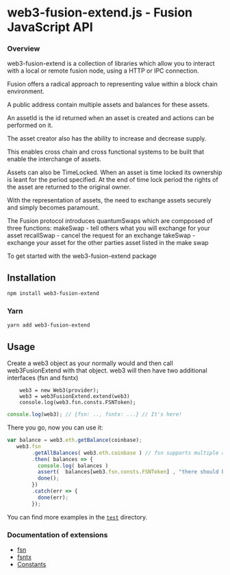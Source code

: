 
# web3-fusion-extend.js - Fusion JavaScript API

### Overview

web3-fusion-extend is a collection of libraries which allow you to interact with a local or remote fusion node,
using a HTTP or IPC connection.

Fusion offers a radical approach to representing value within a block chain environment.

A public address contain multiple assets and balances for these assets.

An assetId is the id returned when an asset is created and actions can be performed on it.

The asset creator also has the ability to increase and decrease supply.

This enables cross chain and cross functional systems to be built that enable the interchange of assets.

Assets can also be TimeLocked.  When an asset is time locked its ownership is leant for the period specified.
At the end of time lock period the rights of the asset are returned to the original owner.

With the representation of assets, the need to exchange assets securely and simply becomes paramount.

The Fusion protocol introduces quantumSwaps which are compposed of three functions:
        makeSwap - tell others what you will exchange for your asset
        recallSwap - cancel the request for an exchange
        takeSwap - exchange your asset for the other parties asset listed in the make swap


To get started with the web3-fusion-extend package

## Installation

```bash
npm install web3-fusion-extend
```

### Yarn

```bash
yarn add web3-fusion-extend
```

## Usage

Create a web3 object as your normally would and then call web3FusionExtend with that object.
web3 will then have two additional interfaces (fsn and fsntx)

```
    web3 = new Web3(provider);
    web3 = web3FusionExtend.extend(web3)
    console.log(web3.fsn.consts.FSNToken);
```

```js
console.log(web3); // {fsn: .., fsntx: ...} // It's here!
```

There you go, now you can use it:

```js
var balance = web3.eth.getBalance(coinbase);
   web3.fsn
        .getAllBalances( web3.eth.coinbase ) // fsn supports multiple assets and balances on an address
        .then( balances => {
          console.log( balances )
          assert(  balances[web3.fsn.consts.FSNToken] , "there should be a balance for fusion tokens always"  )
          done();
        })
        .catch(err => {
          done(err);
        });
```

You can find more examples in the [`test`](https://github.com/FusionFoundation//web3-fusion-extend/tree/master/test) directory.


### Documentation of extensions

 - [fsn](./FSN.md)
 - [fsntx](./FSNTX.md)
 - [Constants](./FSNCONSTANTS.md)
